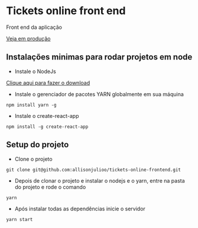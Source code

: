 # Tickets online front end

Front end da aplicação

[Veja em produção](https://allisonjulioo.github.io/tickets-online-frontend/)

## Instalações minimas para rodar projetos em node

- Instale o NodeJs

[Clique aqui para fazer o download](https://nodejs.org/pt-br/download/)

- Instale o gerenciador de pacotes YARN globalmente em sua máquina

```
npm install yarn -g
```

- Instale o create-react-app

```
npm install -g create-react-app
```

## Setup do projeto

- Clone o projeto

```
git clone git@github.com:allisonjulioo/tickets-online-frontend.git
```

- Depois de clonar o projeto e instalar o nodejs e o yarn, entre na pasta do projeto e rode o comando

```
yarn
```

- Após instalar todas as dependências inicie o servidor

```
yarn start
```
